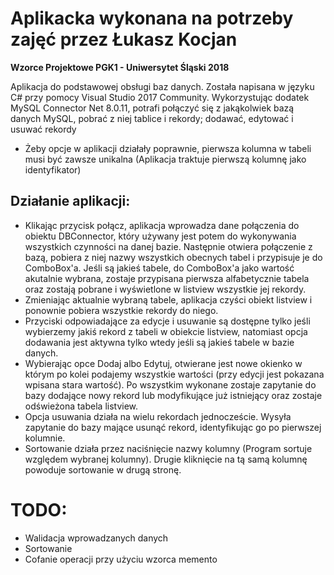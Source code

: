 # Aplikacka wykonana na potrzeby zajęć przez **Łukasz Kocjan**
**Wzorce Projektowe PGK1 - Uniwersytet Śląski 2018**

Aplikacja do podstawowej obsługi baz danych.
Została napisana w języku C# przy pomocy Visual Studio 2017 Community.
Wykorzystując dodatek MySQL Connector Net 8.0.11, potrafi połączyć się z jakąkolwiek bazą danych MySQL, pobrać z niej tablice i rekordy; dodawać, edytować i usuwać rekordy
* Żeby opcje w aplikacji działały poprawnie, pierwsza kolumna w tabeli musi być zawsze unikalna (Aplikacja traktuje pierwszą kolumnę jako identyfikator)

## Działanie aplikacji:
* Klikając przycisk połącz, aplikacja wprowadza dane połączenia do obiektu DBConnector, który używany jest potem do wykonywania wszystkich czynności na danej bazie. Następnie otwiera połączenie z bazą, pobiera z niej nazwy wszystkich obecnych tabel i przypisuje je do ComboBox'a. Jeśli są jakieś tabele, do ComboBox'a jako wartość akutalnie wybrana, zostaje przypisana pierwsza alfabetycznie tabela oraz zostają pobrane i wyświetlone w listview wszystkie jej rekordy.
* Zmieniając aktualnie wybraną tabele, aplikacja czyści obiekt listview i ponownie pobiera wszystkie rekordy do niego.
* Przyciski odpowiadające za edycje i usuwanie są dostępne tylko jeśli wybierzemy jakiś rekord z tabeli w obiekcie listview, natomiast opcja dodawania jest aktywna tylko wtedy jeśli są jakieś tabele w bazie danych.
* Wybierając opce Dodaj albo Edytuj, otwierane jest nowe okienko w którym po kolei podajemy wszystkie wartości (przy edycji jest pokazana wpisana stara wartość). Po wszystkim wykonane zostaje zapytanie do bazy dodające nowy rekord lub modyfikujące już istniejący oraz zostaje odświeżona tabela listview.
* Opcja usuwania działa na wielu rekordach jednoczeście. Wysyła zapytanie do bazy mające usunąć rekord, identyfikując go po pierwszej kolumnie.
* Sortowanie działa przez naciśnięcie nazwy kolumny (Program sortuje względem wybranej kolumny). Drugie kliknięcie na tą samą kolumnę powoduje sortowanie w drugą stronę.
# TODO:

* Walidacja wprowadzanych danych
* Sortowanie
* Cofanie operacji przy użyciu wzorca memento